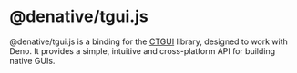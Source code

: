 # @denative/tgui.js

@denative/tgui.js is a binding for the [CTGUI](https://github.com/texus/CTGUI) library, designed to work with Deno. It provides a simple, intuitive and cross-platform API for building native GUIs.
